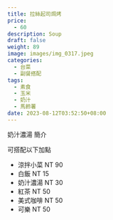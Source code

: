 ```yaml
---
title: 拉絲起司焗烤 
price:
  - 60
description: Soup
draft: false
weight: 89
image: images/img_0317.jpeg
categories:
  - 台菜
  - 副餐搭配
tags:
  - 素食
  - 玉米
  - 奶汁
  - 馬鈴薯
date: 2023-08-12T03:52:50+08:00
---
```


 奶汁濃湯 簡介

可搭配以下加點

- 涼拌小菜  NT 90
- 白飯 NT 15
- 奶汁濃湯 NT 30
- 紅茶  NT 50
- 美式咖啡 NT 50
- 可樂 NT 50

